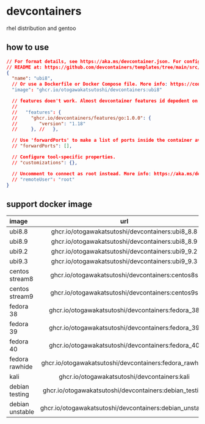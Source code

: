 # devcontainers

rhel distribution and gentoo

## how to use

```json
// For format details, see https://aka.ms/devcontainer.json. For config options, see the
// README at: https://github.com/devcontainers/templates/tree/main/src/debian
{
  "name": "ubi8",
  // Or use a Dockerfile or Docker Compose file. More info: https://containers.dev/guide/dockerfile
  "image": "ghcr.io/otogawakatsutoshi/devcontainers:ubi8"

  // features doen't work. Almost devcontainer features id depedent on apt package.
  // 
  //   "features": {
  //     "ghcr.io/devcontainers/features/go:1.0.0": {
  //        "version": "1.18"
  //     }, //   },

  // Use 'forwardPorts' to make a list of ports inside the container available locally.
  // "forwardPorts": [],

  // Configure tool-specific properties.
  // "customizations": {},

  // Uncomment to connect as root instead. More info: https://aka.ms/dev-containers-non-root.
  // "remoteUser": "root"
}
```

## support docker image

| image           | url                                                    | features | stability |
| :---            | :---:                                                  | ---:     | ---:      |
| ubi8.8            | ghcr.io/otogawakatsutoshi/devcontainers:ubi8_8.8           |          | stable    |
| ubi8.9            | ghcr.io/otogawakatsutoshi/devcontainers:ubi8_8.9           |          | stable    |
| ubi9.2            | ghcr.io/otogawakatsutoshi/devcontainers:ubi9_9.2           |          | stable    |
| ubi9.3            | ghcr.io/otogawakatsutoshi/devcontainers:ubi9_9.3           |          | stable    |
| centos stream8  | ghcr.io/otogawakatsutoshi/devcontainers:centos8s       |          | stable    |
| centos stream9  | ghcr.io/otogawakatsutoshi/devcontainers:centos9s       |          | stable    |
| fedora 38       | ghcr.io/otogawakatsutoshi/devcontainers:fedora_38      |          | stable    |
| fedora 39       | ghcr.io/otogawakatsutoshi/devcontainers:fedora_39      |          | stable    |
| fedora 40       | ghcr.io/otogawakatsutoshi/devcontainers:fedora_40      |          | stable    |
| fedora rawhide  | ghcr.io/otogawakatsutoshi/devcontainers:fedora_rawhide |          | stable    |
| kali            | ghcr.io/otogawakatsutoshi/devcontainers:kali           |          | stable    |
| debian testing  | ghcr.io/otogawakatsutoshi/devcontainers:debian_testing |          | unstable  |
| debian unstable | ghcr.io/otogawakatsutoshi/devcontainers:debian_unstable|          |experimental |

